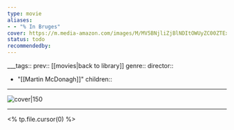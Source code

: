 ```yaml
---
type: movie
aliases:
- - "% In Bruges"
cover: https://m.media-amazon.com/images/M/MV5BNjliZjBlNDItOWUyZC00ZTExLTg5NmUtNzE5ZmQyZWVmZmE5XkEyXkFqcGc@._V1_SX300.jpg
status: todo
recommendedby:
---
```

___tags:: prev:: [[movies|back to library]]
genre::
director:: 
  - "[[Martin McDonagh]]"
children::
___
![cover|150](https://m.media-amazon.com/images/M/MV5BNjliZjBlNDItOWUyZC00ZTExLTg5NmUtNzE5ZmQyZWVmZmE5XkEyXkFqcGc@._V1_SX300.jpg)
___
<% tp.file.cursor(0) %>
